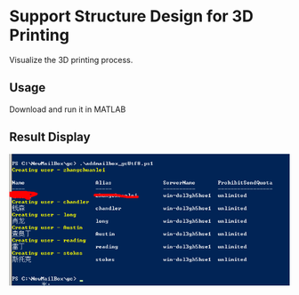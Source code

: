 # Support Structure Design for 3D Printing

Visualize the 3D printing process.

## Usage

Download and run it in MATLAB

## Result Display

![image](https://github.com/lexsaints/powershell/blob/master/IMG/ps2.png)

